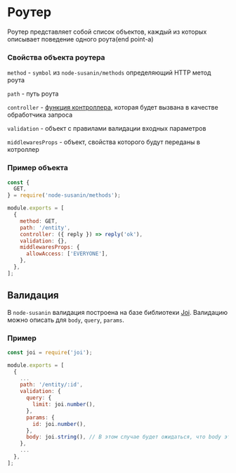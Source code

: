 # Роутер
Роутер представляет собой список объектов, каждый из которых описывает поведение одного роута(end point-а)

### Свойства объекта роутера

`method` - `symbol` из `node-susanin/methods` определяющий HTTP метод роута

`path` - путь роута

`controller` - [функция контроллера](), которая будет вызвана в качестве обработчика запроса

`validation` - объект с правилами валидации входных параметров

`middlewaresProps` - объект, свойства которого будут переданы в котроллер

### Пример объекта

```javascript
const {
  GET,
} = require('node-susanin/methods');

module.exports = [
  {
    method: GET,
    path: '/entity',
    controller: ({ reply }) => reply('ok'),
    validation: {},
    middlewaresProps: {
      allowAccess: ['EVERYONE'],
    },
  },
];
```

## Валидация
В `node-susanin` валидация построена на базе библиотеки [Joi](https://github.com/hapijs/joi). Валидацию можно описать для `body`, `query`, `params`.

### Пример

```javascript
const joi = require('joi');

module.exports = [
  {
    ...
    path: '/entity/:id',
    validation: {
      query: {
        limit: joi.number(),
      },
      params: {
        id: joi.number(),
      },
      body: joi.string(), // В этом случае будет ожидаться, что body это просто текст
    },
    ...
  },
];
```
